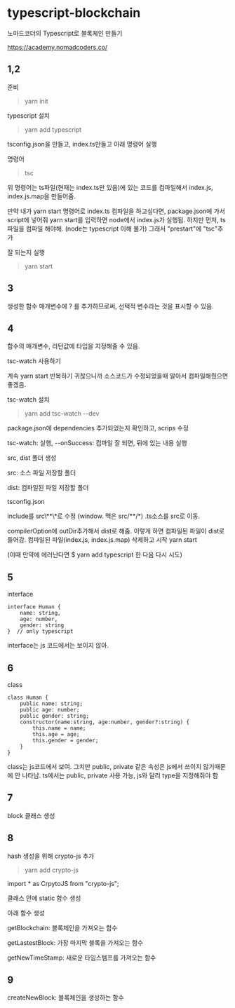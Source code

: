 # typescript-blockchain
노마드코더의 Typescript로 블록체인 만들기

https://academy.nomadcoders.co/

## 1,2 

준비 

> yarn init 

typescript 설치

> yarn add typescript 

tsconfig.json을 만들고, index.ts만들고 아래 명령어 실행 

명령어

> tsc 

위 명령어는 ts파일(현재는 index.ts만 있음)에 있는 코드를 컴파일해서 index.js, index.js.map을 만들어줌. 

만약 내가 yarn start 명령어로 index.ts 컴파일을 하고싶다면, package.json에 가서 script에 넣어줘
yarn start를 입력하면 node에서 index.js가 실행됨.
하지만 먼저, ts파일을 컴파일 해야해. (node는 typescript 이해 불가)
그래서 "prestart"에 "tsc"추가 

잘 되는지 실행

> yarn start 


## 3
생성한 함수 매개변수에 ? 를 추가하므로써, 선택적 변수라는 것을 표시할 수 있음. 


## 4
함수의 매개변수, 리턴값에 타입을 지정해줄 수 있음. 

tsc-watch 사용하기 

계속 yarn start 반복하기 귀찮으니까 소스코드가 수정되었을때 알아서 컴파일해줬으면 좋겠음. 

tsc-watch 설치
> yarn add tsc-watch --dev

package.json에 dependencies 추가되었는지 확인하고, scrips 수정 

tsc-watch: 실행, --onSuccess: 컴파일 잘 되면, 뒤에 있는 내용 실행

src, dist 폴더 생성

src: 소스 파일 저장할 폴더

dist: 컴파일된 파일 저장할 폴더


tsconfig.json

include를 src\\**\\*로 수정 (window. 맥은 src/\*\*/\*) .ts소스를 src로 이동.

compilerOption에 outDir추가해서 dist로 해줌. 이렇게 하면 컴파일된 파일이 dist로 들어감. 컴파일된 파일(index.js, index.js.map) 삭제하고 시작 yarn start 

(이때 만약에 에러난다면 $ yarn add typescript 한 다음 다시 시도)

## 5
interface
```
interface Human {
    name: string,    
    age: number,
    gender: string
}  // only typescript
```

interface는 js 코드에서는 보이지 않아.

## 6
class 
```
class Human {
    public name: string;
    public age: number;
    public gender: string;
    constructor(name:string, age:number, gender?:string) {
        this.name = name;
        this.age = age;
        this.gender = gender;
    }
}
```
class는 js코드에서 보여.
그치만 public, private 같은 속성은 js에서 쓰이지 않기때문에 안 나타남. 
ts에서는 public, private 사용 가능, js와 달리 type을 지정해줘야 함 

## 7
block 클래스 생성

## 8

hash 생성을 위해 crypto-js 추가

> yarn add crypto-js

import * as CrpytoJS from "crypto-js";

클래스 안에 static 함수 생성 

아래 함수 생성 

getBlockchain: 블록체인을 가져오는 함수

getLastestBlock: 가장 마지막 블록을 가져오는 함수

getNewTimeStamp: 새로운 타임스템프를 가져오는 함수

## 9

createNewBlock: 블록체인을 생성하는 함수
